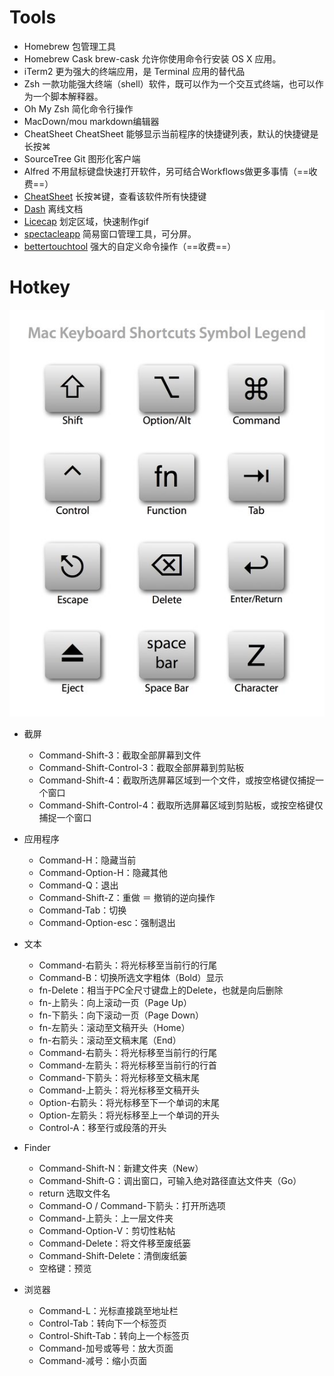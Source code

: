# Tools

- Homebrew 包管理工具
- Homebrew Cask brew-cask 允许你使用命令行安装 OS X 应用。
- iTerm2 更为强大的终端应用，是 Terminal 应用的替代品
- Zsh 一款功能强大终端（shell）软件，既可以作为一个交互式终端，也可以作为一个脚本解释器。
- Oh My Zsh 简化命令行操作
- MacDown/mou markdown编辑器
- CheatSheet CheatSheet 能够显示当前程序的快捷键列表，默认的快捷键是长按⌘
- SourceTree Git 图形化客户端
- Alfred 不用鼠标键盘快速打开软件，另可结合Workflows做更多事情（==收费==）
- [CheatSheet](https://www.cheatsheetapp.com/CheatSheet/) 长按⌘键，查看该软件所有快捷键
- [Dash](https://kapeli.com/dash) 离线文档
- [Licecap](http://www.cockos.com/licecap/) 划定区域，快速制作gif
- [spectacleapp](https://www.spectacleapp.com/) 简易窗口管理工具，可分屏。
- [bettertouchtool](https://www.boastr.net/) 强大的自定义命令操作（==收费==）

# Hotkey

![Mac按键图标](mac_keys.png)

- 截屏
  - Command-Shift-3：截取全部屏幕到文件
  - Command-Shift-Control-3：截取全部屏幕到剪贴板
  - Command-Shift-4：截取所选屏幕区域到一个文件，或按空格键仅捕捉一个窗口
  - Command-Shift-Control-4：截取所选屏幕区域到剪贴板，或按空格键仅捕捉一个窗口

- 应用程序
  - Command-H：隐藏当前
  - Command-Option-H：隐藏其他
  - Command-Q：退出
  - Command-Shift-Z：重做 ＝ 撤销的逆向操作
  - Command-Tab：切换
  - Command-Option-esc：强制退出

- 文本
  - Command-右箭头：将光标移至当前行的行尾
  - Command-B：切换所选文字粗体（Bold）显示
  - fn-Delete：相当于PC全尺寸键盘上的Delete，也就是向后删除
  - fn-上箭头：向上滚动一页（Page Up）
  - fn-下箭头：向下滚动一页（Page Down）
  - fn-左箭头：滚动至文稿开头（Home）
  - fn-右箭头：滚动至文稿末尾（End）
  - Command-右箭头：将光标移至当前行的行尾
  - Command-左箭头：将光标移至当前行的行首
  - Command-下箭头：将光标移至文稿末尾
  - Command-上箭头：将光标移至文稿开头
  - Option-右箭头：将光标移至下一个单词的末尾
  - Option-左箭头：将光标移至上一个单词的开头
  - Control-A：移至行或段落的开头

- Finder
  - Command-Shift-N：新建文件夹（New）
  - Command-Shift-G：调出窗口，可输入绝对路径直达文件夹（Go）
  - return 选取文件名
  - Command-O / Command-下箭头：打开所选项
  - Command-上箭头：上一层文件夹
  - Command-Option-V：剪切性粘帖
  - Command-Delete：将文件移至废纸篓
  - Command-Shift-Delete：清倒废纸篓
  - 空格键：预览

- 浏览器
  - Command-L：光标直接跳至地址栏
  - Control-Tab：转向下一个标签页
  - Control-Shift-Tab：转向上一个标签页
  - Command-加号或等号：放大页面
  - Command-减号：缩小页面 
